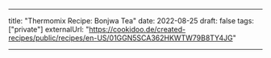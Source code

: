 ---

title: "Thermomix Recipe: Bonjwa Tea"
date: 2022-08-25
draft: false
tags: ["private"]
externalUrl: "https://cookidoo.de/created-recipes/public/recipes/en-US/01GGN5SCA362HKWTW79B8TY4JG"

---